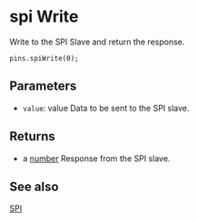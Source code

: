 # spi Write

Write to the SPI Slave and return the response.

```sig
pins.spiWrite(0);
```

## Parameters

* ``value``: value	Data to be sent to the SPI slave.

## Returns

* a [number](/types/number) Response from the SPI slave.

## See also

[SPI](https://developer.mbed.org/handbook/SPI)
